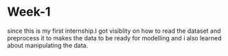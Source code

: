 # Week-1
since this is my first internship.I got visiblity on how to read the dataset and preprocess it to makes the data to be ready for modelling and i also learned about manipulating the data.
